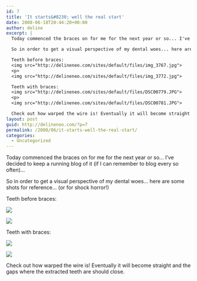 ```yaml
---
id: 7
title: 'It starts&#8230; well the real start'
date: 2008-06-18T20:44:20+00:00
author: deline
excerpt: |
  Today commenced the braces on for me for the next year or so... I've decided to keep a running blog of it (if I can remember to blog every so often)...

  So in order to get a visual perspective of my dental woes... here are some shots for reference... (or for shock horror!)

  Teeth before braces:
  <img src="http://delineneo.com/sites/default/files/img_3767.jpg">
  <p>
  <img src="http://delineneo.com/sites/default/files/img_3772.jpg">

  Teeth with braces:
  <img src="http://delineneo.com/sites/default/files/DSC00779.JPG">
  <p>
  <img src="http://delineneo.com/sites/default/files/DSC00781.JPG">

  Check out how warped the wire is! Eventually it will become straight and the gaps where the extracted teeth are should close.
layout: post
guid: http://delineneo.com/?p=7
permalink: /2008/06/it-starts-well-the-real-start/
categories:
  - Uncategorized
---
```

Today commenced the braces on for me for the next year or so&#8230; I&#8217;ve decided to keep a running blog of it (if I can remember to blog every so often)&#8230;

So in order to get a visual perspective of my dental woes&#8230; here are some shots for reference&#8230; (or for shock horror!)

Teeth before braces:

![](http://delineneo.com/sites/default/files/img_3767.jpg)

![](http://delineneo.com/sites/default/files/img_3772.jpg)

Teeth with braces:

![](http://delineneo.com/sites/default/files/DSC00779.JPG)

![](http://delineneo.com/sites/default/files/DSC00781.JPG)

Check out how warped the wire is! Eventually it will become straight and the gaps where the extracted teeth are should close.
